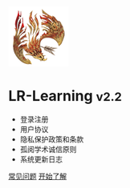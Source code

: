 ![logo](./_media/icon.png )

# LR-Learning   <small>v2.2</small>

- 登录注册
- 用户协议 
- 隐私保护政策和条款 
- 孤阅学术诚信原则
- 系统更新日志

[常见问题](https://support.qq.com/products/121417/faqs-more/)
[开始了解](#平台介绍)